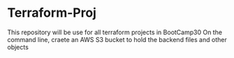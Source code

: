 # Terraform-Proj
This repository will be use for all terraform projects in BootCamp30 
On the command line, craete an AWS S3 bucket to hold the backend files and other objects
